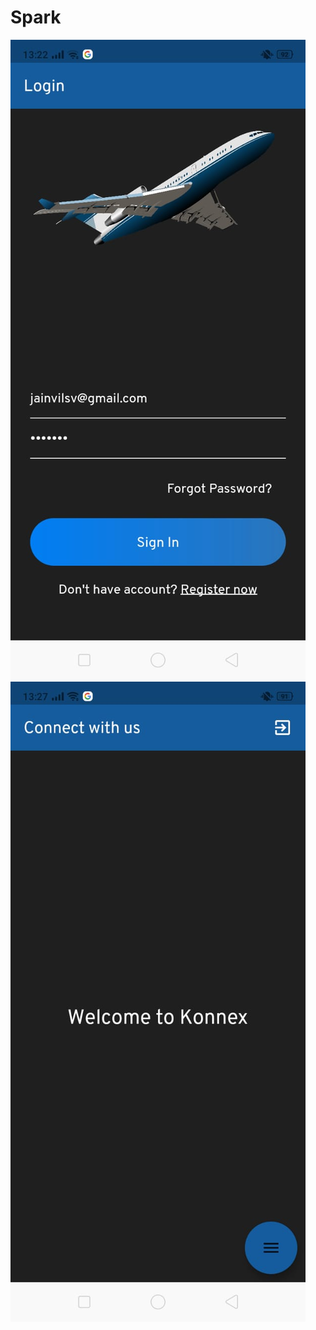 # Spark

![Az Community (New Logo) Blue](https://github.com/vilsi12/Spark/blob/main/WhatsApp%20Image%202021-07-21%20at%2013.29.56%20(1).jpeg)
![Az Community (New Logo) Blue](https://github.com/vilsi12/Spark/blob/main/WhatsApp%20Image%202021-07-21%20at%2013.29.56.jpeg)
